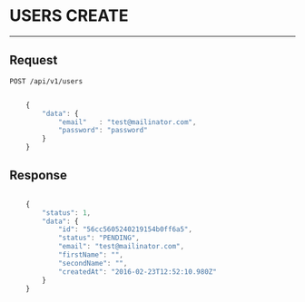 # USERS CREATE
--------------

## Request

    POST /api/v1/users

```javascript

    {
        "data": {
            "email"   : "test@mailinator.com",
            "password": "password"
        }
    }

```

## Response

```javascript

    {
        "status": 1,
        "data": {
            "id": "56cc5605240219154b0ff6a5",
            "status": "PENDING",
            "email": "test@mailinator.com",
            "firstName": "",
            "secondName": "",
            "createdAt": "2016-02-23T12:52:10.980Z"
        }
    }

```